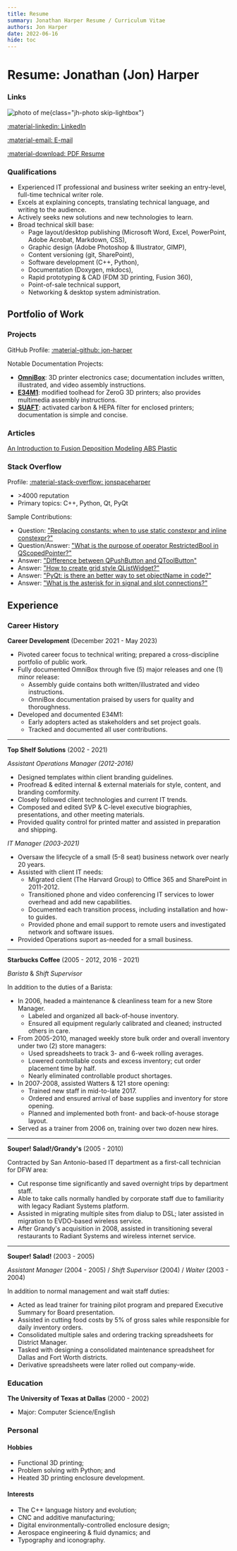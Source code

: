 ```yaml
---
title: Resume
summary: Jonathan Harper Resume / Curriculum Vitae
authors: Jon Harper
date: 2022-06-16
hide: toc
---
```


# Resume: Jonathan (Jon) Harper

### Links

![photo of me](img/headshot.jpg){class="jh-photo skip-lightbox"}

<div markdown class="jh-grid-container jh-grid-2">
<div markdown class="jh-grid-container jh-grid-1 jh-link-grid">

[:material-linkedin: LinkedIn](https://linkedin.com/in/jonspaceharper)

[:material-email: E-mail](mailto:jonspaceharper@gmail.com)

[:material-download: PDF Resume](assets/Resume_Jonathan_Harper.pdf)
</div>
</div>

### Qualifications

- Experienced IT professional and business writer seeking an entry-level, full-time technical writer role.
- Excels at explaining concepts, translating technical language, and writing to the audience.
- Actively seeks new solutions and new technologies to learn.
- Broad technical skill base:
    - Page layout/desktop publishing (Microsoft Word, Excel, PowerPoint, Adobe Acrobat, Markdown, CSS),
    - Graphic design (Adobe Photoshop & Illustrator, GIMP),
    - Content versioning (git, SharePoint),
    - Software development (C++, Python),
    - Documentation (Doxygen, mkdocs),
    - Rapid prototyping & CAD (FDM 3D printing, Fusion 360),
    - Point-of-sale technical support,
    - Networking & desktop system administration.

## Portfolio of Work

### Projects

GitHub Profile: [:material-github: jon-harper](https://github.com/jon-harper)

Notable Documentation Projects:

- **[OmniBox](https://jon-harper.github.io/OmniBox)**: 3D printer electronics case; documentation includes written, illustrated, and video assembly instructions.
- **[E34M1](https://jon-harper.github.io/E34M1/)**: modified toolhead for ZeroG 3D printers; also provides multimedia assembly instructions.
- **[SUAFT](https://jon-harper.github.io/air_filter)**: activated carbon & HEPA filter for enclosed printers; documentation is simple and concise.

### Articles

[An Introduction to Fusion Deposition Modeling ABS Plastic](abs/index.md)

### Stack Overflow

Profile: [:material-stack-overflow: jonspaceharper](https://stackoverflow.com/users/4732082/jonspaceharper)

- \>4000 reputation
- Primary topics: C++, Python, Qt, PyQt

Sample Contributions:

- Question: ["Replacing constants: when to use static constexpr and inline constexpr?"](https://stackoverflow.com/questions/54466591/replacing-constants-when-to-use-static-constexpr-and-inline-constexpr)
- Question/Answer: ["What is the purpose of operator RestrictedBool in QScopedPointer?"](https://stackoverflow.com/questions/37012710/what-is-the-purpose-of-operator-restrictedbool-in-qscopedpointer)
- Answer: ["Difference between QPushButton and QToolButton"](https://stackoverflow.com/questions/38576380/difference-between-qpushbutton-and-qtoolbutton/38580502)
- Answer: ["How to create grid style QListWidget?"](https://stackoverflow.com/questions/37331270/how-to-create-grid-style-qlistwidget)
- Answer: ["PyQt: is there an better way to set objectName in code?"](https://stackoverflow.com/questions/50726510/pyqt-is-there-an-better-way-to-set-objectname-in-code)
- Answer: ["What is the asterisk for in signal and slot connections?"](https://stackoverflow.com/questions/38456924/what-is-the-asterisk-for-in-signal-and-slot-connections/38457771)

## Experience

### Career History

**Career Development** (December 2021 - May 2023)

- Pivoted career focus to technical writing; prepared a cross-discipline portfolio of public work.
- Fully documented OmniBox through five (5) major releases and one (1) minor release:
    - Assembly guide contains both written/illustrated and video instructions.
    - OmniBox documentation praised by users for quality and thoroughness.
- Developed and documented E34M1:
    - Early adopters acted as stakeholders and set project goals.
    - Tracked and documented all user contributions.

------
**Top Shelf Solutions** (2002 - 2021)

*Assistant Operations Manager (2012-2016)*

- Designed templates within client branding guidelines.
- Proofread & edited internal & external materials for style, content, and branding comformity.
- Closely followed client technologies and current IT trends.
- Composed and edited SVP & C-level executive biographies, presentations, and other meeting materials.
- Provided quality control for printed matter and assisted in preparation and shipping.

*IT Manager (2003-2021)*

- Oversaw the  lifecycle of a small (5-8 seat) business network over nearly 20 years.
- Assisted with client IT needs:
    - Migrated client (The Harvard Group) to Office 365 and SharePoint in 2011-2012.
    - Transitioned phone and video conferencing IT services to lower overhead and add new capabilities.
    - Documented each transition process, including installation and how-to guides.
    - Provided phone and email support to remote users and investigated network and software issues.
- Provided Operations suport as-needed for a small business.

------

**Starbucks Coffee** (2005 - 2012, 2016 - 2021)

*Barista* & *Shift Supervisor*

In addition to the duties of a Barista:

- In 2006, headed a maintenance & cleanliness team for a new Store Manager.
    - Labeled and organized all back-of-house inventory.
    - Ensured all equipment regularly calibrated and cleaned; instructed others in care.
- From 2005-2010, managed weekly store bulk order and overall inventory under two (2) store managers:
    - Used spreadsheets to track 3- and 6-week rolling averages.
    - Lowered controllable costs and excess inventory; cut order placement time by half.
    - Nearly eliminated controllable product shortages.
- In 2007-2008, assisted Watters & 121 store opening:
    - Trained new staff in mid-to-late 2017.
    - Ordered and ensured arrival of base supplies and inventory for store opening.
    - Planned and implemented both front- and back-of-house storage layout.
- Served as a trainer from 2006 on, training over two dozen new hires.

------

**Souper! Salad!/Grandy's** (2005 - 2010)

Contracted by San Antonio-based IT department as a first-call technician for DFW area:

- Cut response time significantly and saved overnight trips by department staff.
- Able to take calls normally handled by corporate staff due to familiarity with legacy Radiant Systems platform.
- Assisted in migrating multiple sites from dialup to DSL; later assisted in migration to EVDO-based wireless service.
- After Grandy's acquisition in 2008, assisted in transitioning several restaurants to Radiant Systems and wireless internet service.

------

**Souper! Salad!** (2003 - 2005)

*Assistant Manager* (2004 - 2005) / *Shift Supervisor* (2004) / *Waiter* (2003 - 2004)

In addition to normal management and wait staff duties:

- Acted as lead trainer for training pilot program and prepared Executive Summary for Board presentation.
- Assisted in cutting food costs by 5% of gross sales while responsible for daily inventory orders.
- Consolidated multiple sales and ordering tracking spreadsheets for District Manager.
- Tasked with designing a consolidated maintenance spreadsheet for Dallas and Fort Worth districts.
- Derivative spreadsheets were later rolled out company-wide.

### Education

**The University of Texas at Dallas** (2000 - 2002)

- Major: Computer Science/English

### Personal
#### Hobbies

- Functional 3D printing;
- Problem solving with Python; and
- Heated 3D printing enclosure development.

#### Interests

- The C++ language history and evolution;
- CNC and additive manufacturing;
- Digital environmentally-controlled enclosure design;
- Aerospace engineering & fluid dynamics; and
- Typography and iconography.